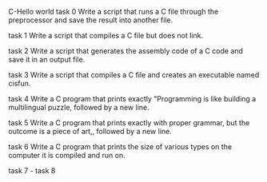 C-Hello world
task 0 Write a script that runs a C file through the preprocessor and save the result into another file.

task 1 Write a script that compiles a C file but does not link.

task 2 Write a script that generates the assembly code of a C code and save it in an output file.

task 3 Write a script that compiles a C file and creates an executable named cisfun.

task 4 Write a C program that prints exactly "Programming is like building a multilingual puzzle, followed by a new line.

task 5 Write a C program that prints exactly with proper grammar, but the outcome is a piece of art,, followed by a new line.

task 6 Write a C program that prints the size of various types on the computer it is compiled and run on.

task 7 - task 8
